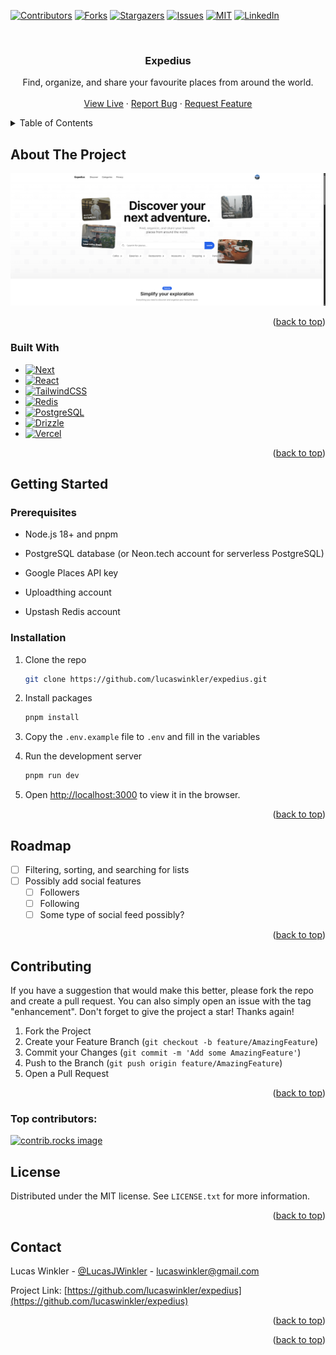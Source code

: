 <a id="readme-top"></a>

[![Contributors][contributors-shield]][contributors-url]
[![Forks][forks-shield]][forks-url]
[![Stargazers][stars-shield]][stars-url]
[![Issues][issues-shield]][issues-url]
[![MIT][license-shield]][license-url]
[![LinkedIn][linkedin-shield]][linkedin-url]

<!-- PROJECT LOGO -->
<br />
<div align="center">
  <!-- <a href="https://github.com/lucaswinkler/expedius">
    <img src="images/logo.png" alt="Logo" width="80" height="80">
  </a> -->

<h3 align="center">Expedius</h3>

  <p align="center">
    Find, organize, and share your favourite places from around the world.
    <br />
    <br />
    <a href="https://www.expedius.app/">View Live</a>
    &middot;
    <a href="https://github.com/lucaswinkler/expedius/issues/new?labels=bug&template=bug-report---.md">Report Bug</a>
    &middot;
    <a href="https://github.com/lucaswinkler/expedius/issues/new?labels=enhancement&template=feature-request---.md">Request Feature</a>
  </p>
</div>

<!-- TABLE OF CONTENTS -->
<details>
  <summary>Table of Contents</summary>
  <ol>
    <li>
      <a href="#about-the-project">About The Project</a>
      <ul>
        <li><a href="#built-with">Built With</a></li>
      </ul>
    </li>
    <li>
      <a href="#getting-started">Getting Started</a>
      <ul>
        <li><a href="#prerequisites">Prerequisites</a></li>
        <li><a href="#installation">Installation</a></li>
      </ul>
    </li>
    <li><a href="#roadmap">Roadmap</a></li>
    <li><a href="#contributing">Contributing</a></li>
    <li><a href="#license">License</a></li>
    <li><a href="#contact">Contact</a></li>
    <!-- <li><a href="#acknowledgments">Acknowledgments</a></li> -->
  </ol>
</details>

<!-- ABOUT THE PROJECT -->

## About The Project

[![Product Name Screen Shot][product-screenshot]](https://www.expedius.app/)

<p align="right">(<a href="#readme-top">back to top</a>)</p>

### Built With

- [![Next][Next.js]][Next-url]
- [![React][React.js]][React-url]
- [![TailwindCSS][TailwindCSS]][TailwindCSS-url]
- [![Redis][Redis]][Redis-url]
- [![PostgreSQL][PostgreSQL]][PostgreSQL-url]
- [![Drizzle][Drizzle]][Drizzle-url]
- [![Vercel][Vercel]][Vercel-url]

<p align="right">(<a href="#readme-top">back to top</a>)</p>

<!-- GETTING STARTED -->

## Getting Started

### Prerequisites

- Node.js 18+ and pnpm

- PostgreSQL database (or Neon.tech account for serverless PostgreSQL)
- Google Places API key
- Uploadthing account
- Upstash Redis account

### Installation

1. Clone the repo
   ```sh
   git clone https://github.com/lucaswinkler/expedius.git
   ```
2. Install packages
   ```sh
   pnpm install
   ```
3. Copy the `.env.example` file to `.env` and fill in the variables

4. Run the development server

   ```sh
   pnpm run dev
   ```

5. Open [http://localhost:3000](http://localhost:3000) to view it in the browser.

<p align="right">(<a href="#readme-top">back to top</a>)</p>

<!-- ROADMAP -->

## Roadmap

- [ ] Filtering, sorting, and searching for lists
- [ ] Possibly add social features
  - [ ] Followers
  - [ ] Following
  - [ ] Some type of social feed possibly?

<!-- See the [open issues](https://github.com/lucaswinkler/expedius/issues) for a full list of proposed features (and known issues). -->

<p align="right">(<a href="#readme-top">back to top</a>)</p>

<!-- CONTRIBUTING -->

## Contributing

If you have a suggestion that would make this better, please fork the repo and create a pull request. You can also simply open an issue with the tag "enhancement".
Don't forget to give the project a star! Thanks again!

1. Fork the Project
2. Create your Feature Branch (`git checkout -b feature/AmazingFeature`)
3. Commit your Changes (`git commit -m 'Add some AmazingFeature'`)
4. Push to the Branch (`git push origin feature/AmazingFeature`)
5. Open a Pull Request

<p align="right">(<a href="#readme-top">back to top</a>)</p>

### Top contributors:

<a href="https://github.com/lucaswinkler/expedius/graphs/contributors">
  <img src="https://contrib.rocks/image?repo=lucaswinkler/expedius" alt="contrib.rocks image" />
</a>

<!-- LICENSE -->

## License

Distributed under the MIT license. See `LICENSE.txt` for more information.

<p align="right">(<a href="#readme-top">back to top</a>)</p>

<!-- CONTACT -->

## Contact

Lucas Winkler - [@LucasJWinkler](https://twitter.com/LucasJWinkler) - lucaswinkler@gmail.com

Project Link: [https://github.com/lucaswinkler/expedius](https://github.com/lucaswinkler/expedius)

<p align="right">(<a href="#readme-top">back to top</a>)</p>

<!-- ACKNOWLEDGMENTS -->
<!--
## Acknowledgments

-  -->

<p align="right">(<a href="#readme-top">back to top</a>)</p>

<!-- MARKDOWN LINKS & IMAGES -->
<!-- https://www.markdownguide.org/basic-syntax/#reference-style-links -->

[contributors-shield]: https://img.shields.io/github/contributors/lucaswinkler/expedius.svg?style=for-the-badge
[contributors-url]: https://github.com/lucaswinkler/expedius/graphs/contributors
[forks-shield]: https://img.shields.io/github/forks/lucaswinkler/expedius.svg?style=for-the-badge
[forks-url]: https://github.com/lucaswinkler/expedius/network/members
[stars-shield]: https://img.shields.io/github/stars/lucaswinkler/expedius.svg?style=for-the-badge
[stars-url]: https://github.com/lucaswinkler/expedius/stargazers
[issues-shield]: https://img.shields.io/github/issues/lucaswinkler/expedius.svg?style=for-the-badge
[issues-url]: https://github.com/lucaswinkler/expedius/issues
[license-shield]: https://img.shields.io/github/license/lucaswinkler/expedius.svg?style=for-the-badge
[license-url]: https://github.com/lucaswinkler/expedius/blob/master/LICENSE.txt
[linkedin-shield]: https://img.shields.io/badge/-LinkedIn-black.svg?style=for-the-badge&logo=linkedin&colorB=555
[linkedin-url]: https://linkedin.com/in/lucas-winkler
[product-screenshot]: images/screenshot.png
[Next.js]: https://img.shields.io/badge/next.js-000000?style=for-the-badge&logo=nextdotjs&logoColor=white
[Next-url]: https://nextjs.org/
[React.js]: https://img.shields.io/badge/React-20232A?style=for-the-badge&logo=react&logoColor=61DAFB
[React-url]: https://reactjs.org/
[TailwindCSS]: https://img.shields.io/badge/Tailwind%20CSS-%2338B2AC.svg?logo=tailwind-css&logoColor=white
[TailwindCSS-url]: https://tailwindcss.com/
[Redis]: https://img.shields.io/badge/Redis-%23DD0031.svg?logo=redis&logoColor=white
[Redis-url]: https://upstash.com/
[PostgreSQL]: https://img.shields.io/badge/Postgres-%23316192.svg?logo=postgresql&logoColor=white
[PostgreSQL-url]: https://www.postgresql.org/
[Drizzle]: https://img.shields.io/badge/Drizzle-C5F74F?logo=drizzle&logoColor=000
[Drizzle-url]: https://orm.drizzle.team/
[Vercel]: https://img.shields.io/badge/Vercel-%23000000.svg?logo=vercel&logoColor=white
[Vercel-url]: https://vercel.com/
[TypeScript]: https://img.shields.io/badge/TypeScript-3178C6?logo=typescript&logoColor=fff
[TypeScript-url]: https://www.typescriptlang.org/
